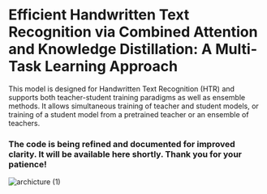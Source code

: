 # Efficient Handwritten Text Recognition via Combined Attention and Knowledge Distillation: A Multi-Task Learning Approach
This model is designed for Handwritten Text Recognition (HTR) and supports both teacher-student training paradigms as well as ensemble methods. It allows simultaneous training of teacher and student models, or training of a student model from a pretrained teacher or an ensemble of teachers.

### The code is being refined and documented for improved clarity. It will be available here shortly. Thank you for your patience!

![archicture (1)](https://github.com/user-attachments/assets/241cff67-1149-48bb-9c3e-27c253f823e0)
